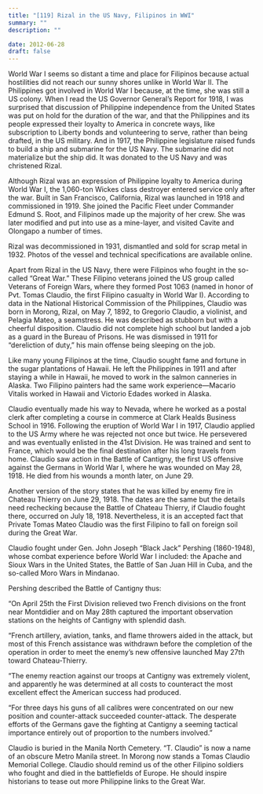```yaml
---
title: "[119] Rizal in the US Navy, Filipinos in WWI"
summary: ""
description: ""

date: 2012-06-28
draft: false
---
```


World War I seems so distant a time and place for Filipinos because actual hostilities did not reach our sunny shores unlike in World War II. The Philippines got involved in World War I because, at the time, she was still a US colony. When I read the US Governor General’s Report for 1918, I was surprised that discussion of Philippine independence from the United States was put on hold for the duration of the war, and that the Philippines and its people expressed their loyalty to America in concrete ways, like subscription to Liberty bonds and volunteering to serve, rather than being drafted, in the US military. And in 1917, the Philippine legislature raised funds to build a ship and submarine for the US Navy. The submarine did not materialize but the ship did. It was donated to the US Navy and was christened Rizal.

Although Rizal was an expression of Philippine loyalty to America during World War I, the 1,060-ton Wickes class destroyer entered service only after the war. Built in San Francisco, California, Rizal was launched in 1918 and commissioned in 1919. She joined the Pacific Fleet under Commander Edmund S. Root, and Filipinos made up the majority of her crew. She was later modified and put into use as a mine-layer, and visited Cavite and Olongapo a number of times.

Rizal was decommissioned in 1931, dismantled and sold for scrap metal in 1932. Photos of the vessel and technical specifications are available online.

Apart from Rizal in the US Navy, there were Filipinos who fought in the so-called “Great War.” These Filipino veterans joined the US group called Veterans of Foreign Wars, where they formed Post 1063 (named in honor of Pvt. Tomas Claudio, the first Filipino casualty in World War I). According to data in the National Historical Commission of the Philippines, Claudio was born in Morong, Rizal, on May 7, 1892, to Gregorio Claudio, a violinist, and Pelagia Mateo, a seamstress. He was described as stubborn but with a cheerful disposition. Claudio did not complete high school but landed a job as a guard in the Bureau of Prisons. He was dismissed in 1911 for “dereliction of duty,” his main offense being sleeping on the job.

Like many young Filipinos at the time, Claudio sought fame and fortune in the sugar plantations of Hawaii. He left the Philippines in 1911 and after staying a while in Hawaii, he moved to work in the salmon canneries in Alaska. Two Filipino painters had the same work experience—Macario Vitalis worked in Hawaii and Victorio Edades worked in Alaska.

Claudio eventually made his way to Nevada, where he worked as a postal clerk after completing a course in commerce at Clark Healds Business School in 1916. Following the eruption of World War I in 1917, Claudio applied to the US Army where he was rejected not once but twice. He persevered and was eventually enlisted in the 41st Division. He was trained and sent to France, which would be the final destination after his long travels from home. Claudio saw action in the Battle of Cantigny, the first US offensive against the Germans in World War I, where he was wounded on May 28, 1918. He died from his wounds a month later, on June 29.

Another version of the story states that he was killed by enemy fire in Chateau Thierry on June 29, 1918. The dates are the same but the details need rechecking because the Battle of Chateau Thierry, if Claudio fought there, occurred on July 18, 1918. Nevertheless, it is an accepted fact that Private Tomas Mateo Claudio was the first Filipino to fall on foreign soil during the Great War.

Claudio fought under Gen. John Joseph “Black Jack” Pershing (1860-1948), whose combat experience before World War I included: the Apache and Sioux Wars in the United States, the Battle of San Juan Hill in Cuba, and the so-called Moro Wars in Mindanao.

Pershing described the Battle of Cantigny thus:

“On April 25th the First Division relieved two French divisions on the front near Montdidier and on May 28th captured the important observation stations on the heights of Cantigny with splendid dash.

“French artillery, aviation, tanks, and flame throwers aided in the attack, but most of this French assistance was withdrawn before the completion of the operation in order to meet the enemy’s new offensive launched May 27th toward Chateau-Thierry.

“The enemy reaction against our troops at Cantigny was extremely violent, and apparently he was determined at all costs to counteract the most excellent effect the American success had produced.

“For three days his guns of all calibres were concentrated on our new position and counter-attack succeeded counter-attack. The desperate efforts of the Germans gave the fighting at Cantigny a seeming tactical importance entirely out of proportion to the numbers involved.”

Claudio is buried in the Manila North Cemetery. “T. Claudio” is now a name of an obscure Metro Manila street. In Morong now stands a Tomas Claudio Memorial College. Claudio should remind us of the other Filipino soldiers who fought and died in the battlefields of Europe. He should inspire historians to tease out more Philippine links to the Great War.
